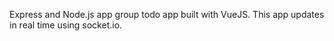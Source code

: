 Express and Node.js app group todo app built with VueJS. This app updates in real time using socket.io.
